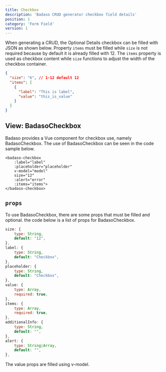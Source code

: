 ```yaml
---
title: Checkbox
description: 'Badaso CRUD generator checkbox field details'
position: 1
category: 'Form Field'
version: 1
---
```


When generating a CRUD, the Optional Details checkbox can be filled with JSON as shown below. Property `items` must be filled while `size` is not required because by default it is already filled with 12. The `items` property is used as checkbox content while `size` functions to adjust the width of the checkbox container.

```json
{
  "size": "6", // 1-12 default 12
  "items": [
    {
      "label": "This is label",
      "value": "this_is_value"
    }
  ]
}
```

## View: BadasoCheckbox

Badaso provides a Vue component for checkbox use, namely BadasoCheckbox. The use of BadasoCheckbox can be seen in the code sample below.

```vue
<badaso-checkbox
    :label="label"
    :placeholder="placeholder"
    v-model="model"
    size="12"
    :alert="error"
    :items="items">
</badaso-checkbox>
```

## `props`

To use BadasoCheckbox, there are some props that must be filled and optional. the code below is a list of props for BadasoCheckbox.

```js
size: {
    type: String,
    default: "12",
},
label: {
    type: String,
    default: "Checkbox",
},
placeholder: {
    type: String,
    default: "Checkbox",
},
value: {
    type: Array,
    required: true,
},
items: {
    type: Array,
    required: true,
},
additionalInfo: {
    type: String,
    default: "",
},
alert: {
    type: String|Array,
    default: "",
},
```

<alert>
The value props are filled using v-model.
</alert>